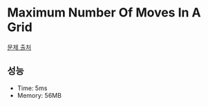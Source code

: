 # Maximum Number Of Moves In A Grid

[문제 출처](https://leetcode.com/problems/maximum-number-of-moves-in-a-grid)

## 성능

- Time: 5ms
- Memory: 56MB
